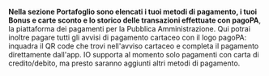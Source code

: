 **Nella sezione Portafoglio sono elencati i tuoi metodi di pagamento, i tuoi Bonus e carte sconto e lo storico delle transazioni effettuate con pagoPA**, la piattaforma dei pagamenti per la Pubblica Amministrazione. 
Qui potrai inoltre pagare tutti gli avvisi di pagamento cartaceo con il logo pagoPA: inquadra il QR code che trovi nell'avviso cartaceo e completa il pagamento direttamente dall'app. IO supporta al momento solo pagamenti con carta di credito/debito, ma presto saranno aggiunti altri metodi di pagamento.